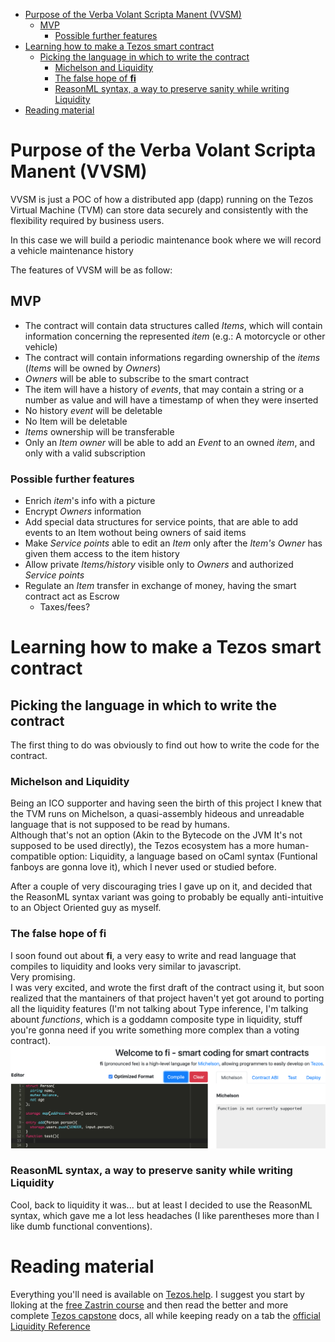 - [Purpose of the Verba Volant Scripta Manent (VVSM)](#purpose-of-the-verba-volant-scripta-manent-vvsm)
  - [MVP](#mvp)
    - [Possible further features](#possible-further-features)
- [Learning how to make a Tezos smart contract](#learning-how-to-make-a-tezos-smart-contract)
  - [Picking the language in which to write the contract](#picking-the-language-in-which-to-write-the-contract)
    - [Michelson and Liquidity](#michelson-and-liquidity)
    - [The false hope of **fi**](#the-false-hope-of-fi)
    - [ReasonML syntax, a way to preserve sanity while writing Liquidity](#reasonml-syntax-a-way-to-preserve-sanity-while-writing-liquidity)
- [Reading material](#reading-material)


# Purpose of the Verba Volant Scripta Manent (VVSM)
<a name="#preface"></a>
VVSM is just a POC of how a distributed app (dapp) running on the Tezos Virtual Machine (TVM) can store data securely and consistently with the flexibility required by business users.

In this case we will build a periodic maintenance book where we will record a vehicle maintenance history

The features of VVSM will be as follow:

## MVP
* The contract will contain data structures called _Items_, which will contain information concerning the represented _item_ (e.g.: A motorcycle or other vehicle)
* The contract will contain informations regarding ownership of the _items_ (_Items_ will be owned by _Owners_)
* _Owners_ will be able to subscribe to the smart contract
* The item will have a history of _events_, that may contain a string or a number as value and will have a timestamp of when they were inserted
* No history _event_ will be deletable
* No Item will be deletable
* _Items_ ownership will be transferable
* Only an _Item owner_ will be able to add an _Event_ to an owned _item_, and only with a valid subscription

### Possible further features
* Enrich _item_'s info with a picture
* Encrypt _Owners_ information
* Add special data structures for service points, that are able to add events to an Item wothout being owners of said items
* Make _Service points_ able to edit an _Item_ only after the _Item's Owner_ has given them access to the item history
* Allow private _Items/history_ visible only to _Owners_ and authorized _Service points_
* Regulate an _Item_ transfer in exchange of money, having the smart contract act as Escrow
  * Taxes/fees?

# Learning how to make a Tezos smart contract
## Picking the language in which to write the contract
The first thing to do was obviously to find out how to write the code for the contract.

### Michelson and Liquidity
Being an ICO supporter and having seen the birth of this project I knew that the TVM runs on Michelson, a quasi-assembly hideous and unreadable language that is not supposed to be read by humans.  
Although that's not an option (Akin to the Bytecode on the JVM It's not supposed to be used directly), the Tezos ecosystem has a more human-compatible option: Liquidity, a language based on oCaml syntax (Funtional fanboys are gonna love it), which I never used or studied before.

After a couple of very discouraging tries I gave up on it, and decided that the ReasonML syntax variant was going to probably be equally anti-intuitive to an Object Oriented guy as myself.

### The false hope of **fi**
I soon found out about **fi**, a very easy to write and read language that compiles to liquidity and looks very similar to javascript.  
Very promising.  
I was very excited, and wrote the first draft of the contract using it, but soon realized that the mantainers of that project haven't yet got around to porting all the liquidity features (I'm not talking about Type inference, I'm talking abount *functions*, which is a goddamn composite type in liquidity, stuff you're gonna need if you write something more complex than a voting contract).
![A screenshot showing the "Function not supported" message that sent me away from fi-lang](./img/function-not-supported.png "Function not supported, the reason I switched to Reason")

### ReasonML syntax, a way to preserve sanity while writing Liquidity
Cool, back to liquidity it was... but at least I decided to use the ReasonML syntax, which gave me a lot less headaches (I like parentheses more than I like dumb functional conventions).  

# Reading material
Everything you'll need is available on [Tezos.help](https://www.tezos.help/). I suggest you start by lloking at the [free Zastrin course](https://www.zastrin.com/courses/simple-tezos-dapp/lessons/1-3) and then read the better and more complete [Tezos capstone](https://tezoscapstone.com/) docs, all while keeping ready on a tab the [official Liquidity Reference](http://www.liquidity-lang.org/edit/doc/reference/liquidity.html#)